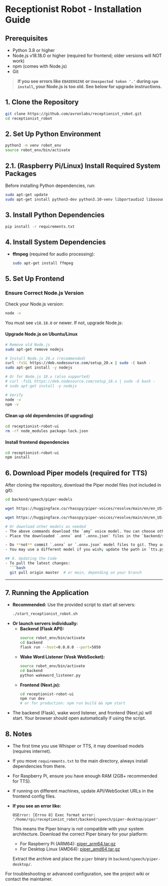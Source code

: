 # Receptionist Robot - Installation Guide

## Prerequisites
- Python 3.8 or higher
- Node.js v18.18.0 or higher (required for frontend; older versions will NOT work)
- npm (comes with Node.js)
- Git

> **If you see errors like `EBADENGINE` or `Unexpected token '.'` during `npm install`, your Node.js is too old. See below for upgrade instructions.**

## 1. Clone the Repository
```bash
git clone https://github.com/avronlabs/receptionist_robot.git
cd receptionist_robot
```

## 2. Set Up Python Environment
```bash
python3 -m venv robot_env
source robot_env/bin/activate
```

## 2.1. (Raspberry Pi/Linux) Install Required System Packages
Before installing Python dependencies, run:

```bash
sudo apt-get update
sudo apt-get install python3-dev python3.10-venv libportaudio2 libasound-dev portaudio19-dev build-essential
```

## 3. Install Python Dependencies
```bash
pip install -r requirements.txt
```

## 4. Install System Dependencies
- **ffmpeg** (required for audio processing):
  ```bash
  sudo apt-get install ffmpeg
  ```

## 5. Set Up Frontend
### Ensure Correct Node.js Version
Check your Node.js version:
```bash
node -v
```
You must see `v18.18.0` or newer. If not, upgrade Node.js:

#### Upgrade Node.js on Ubuntu/Linux
```bash
# Remove old Node.js
sudo apt-get remove nodejs

# Install Node.js 20.x (recommended)
curl -fsSL https://deb.nodesource.com/setup_20.x | sudo -E bash -
sudo apt-get install -y nodejs

# Or for Node.js 18.x (also supported)
# curl -fsSL https://deb.nodesource.com/setup_18.x | sudo -E bash -
# sudo apt-get install -y nodejs

# Verify
node -v
npm -v
```

#### Clean up old dependencies (if upgrading)
```bash
cd receptionist-robot-ui
rm -rf node_modules package-lock.json
```

#### Install frontend dependencies
```bash
cd receptionist-robot-ui
npm install
```
## 6. Download Piper models (required for TTS)
After cloning the repository, download the Piper model files (not included in git):

```bash
cd backend/speech/piper-models

wget https://huggingface.co/rhasspy/piper-voices/resolve/main/en/en_US-amy-medium/en_US-amy-medium.onnx

wget https://huggingface.co/rhasspy/piper-voices/resolve/main/en/en_US-amy-medium/en_US-amy-medium.onnx.json

# Or download other models as needed
- The above commands download the `amy` voice model. You can choose other voices from the [Piper models page](https://huggingface.co/rhasspy/piper-voices).
- Place the downloaded `.onnx` and `.onnx.json` files in the `backend/speech/piper-models` directory.

- Do **not** commit `.onnx` or `.onnx.json` model files to git. They are ignored via `.gitignore`.
- You may use a different model if you wish; update the path in `tts.py` accordingly.

## 8. Updating the Code
- To pull the latest changes:
  ```bash
  git pull origin master  # or main, depending on your branch
  ```

---


## 7. Running the Application
- **Recommended:** Use the provided script to start all servers:
  ```bash
  ./start_receptionist_robot.sh
  ```
- **Or launch servers individually:**
  - **Backend (Flask API):**
    ```bash
    source robot_env/bin/activate
    cd backend
    flask run --host=0.0.0.0 --port=5050
    ```
  - **Wake Word Listener (Vosk WebSocket):**
    ```bash
    source robot_env/bin/activate
    cd backend
    python wakeword_listener.py
    ```
  - **Frontend (Next.js):**
    ```bash
    cd receptionist-robot-ui
    npm run dev
    # or for production: npm run build && npm start
    ```
- The backend (Flask), wake word listener, and frontend (Next.js) will start. Your browser should open automatically if using the script.

## 8. Notes
- The first time you use Whisper or TTS, it may download models (requires internet).
- If you move `requirements.txt` to the main directory, always install dependencies from there.
- For Raspberry Pi, ensure you have enough RAM (2GB+ recommended for TTS).
- If running on different machines, update API/WebSocket URLs in the frontend config files.
- **If you see an error like:**

  ```
  OSError: [Errno 8] Exec format error: '/home/rpi/receptionist_robot/backend/speech/piper-desktop/piper'
  ```
  This means the Piper binary is not compatible with your system architecture. Download the correct Piper binary for your platform:
  - For Raspberry Pi (ARM64): [piper_arm64.tar.gz](https://github.com/rhasspy/piper/releases/download/v1.2.0/piper_arm64.tar.gz)
  - For Desktop Linux (AMD64): [piper_amd64.tar.gz](https://github.com/rhasspy/piper/releases/download/v1.2.0/piper_amd64.tar.gz)

  Extract the archive and place the `piper` binary in `backend/speech/piper-desktop/`.



For troubleshooting or advanced configuration, see the project wiki or contact the maintainer.

